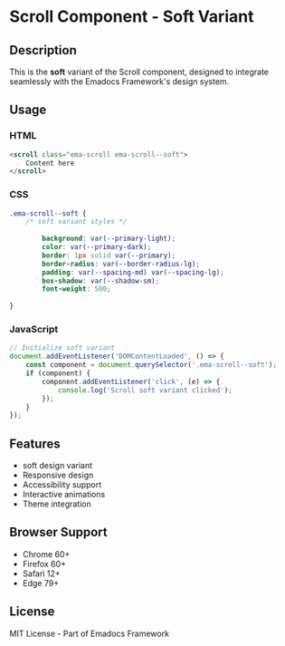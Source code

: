 # Scroll Component - Soft Variant

## Description
This is the **soft** variant of the Scroll component, designed to integrate seamlessly with the Emadocs Framework's design system.

## Usage

### HTML
```html
<scroll class="ema-scroll ema-scroll--soft">
    Content here
</scroll>
```

### CSS
```css
.ema-scroll--soft {
    /* soft variant styles */
    
        background: var(--primary-light);
        color: var(--primary-dark);
        border: 1px solid var(--primary);
        border-radius: var(--border-radius-lg);
        padding: var(--spacing-md) var(--spacing-lg);
        box-shadow: var(--shadow-sm);
        font-weight: 500;
    
}
```

### JavaScript
```javascript
// Initialize soft variant
document.addEventListener('DOMContentLoaded', () => {
    const component = document.querySelector('.ema-scroll--soft');
    if (component) {
        component.addEventListener('click', (e) => {
            console.log('Scroll soft variant clicked');
        });
    }
});
```

## Features
- soft design variant
- Responsive design
- Accessibility support
- Interactive animations
- Theme integration

## Browser Support
- Chrome 60+
- Firefox 60+
- Safari 12+
- Edge 79+

## License
MIT License - Part of Emadocs Framework
